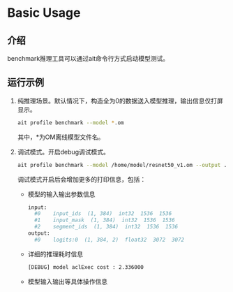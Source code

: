 # Basic Usage


## 介绍
benchmark推理工具可以通过ait命令行方式启动模型测试。


## 运行示例
1. 纯推理场景。默认情况下，构造全为0的数据送入模型推理，输出信息仅打屏显示。

    ```bash
    ait profile benchmark --model *.om
    ```
    其中，*为OM离线模型文件名。

2. 调试模式。开启debug调试模式。

    ```bash
    ait profile benchmark --model /home/model/resnet50_v1.om --output ./ --debug 1
    ```
   
    调试模式开启后会增加更多的打印信息，包括：
   - 模型的输入输出参数信息

     ```bash
     input:
       #0    input_ids  (1, 384)  int32  1536  1536
       #1    input_mask  (1, 384)  int32  1536  1536
       #2    segment_ids  (1, 384)  int32  1536  1536
     output:
       #0    logits:0  (1, 384, 2)  float32  3072  3072
     ```

   - 详细的推理耗时信息

     ```bash
     [DEBUG] model aclExec cost : 2.336000
     ```
   - 模型输入输出等具体操作信息